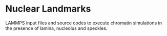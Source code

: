 # Nuclear Landmarks	

LAMMPS input files and source codes to execute chromatin simulations in the presence of lamina, nucleolus and speckles.